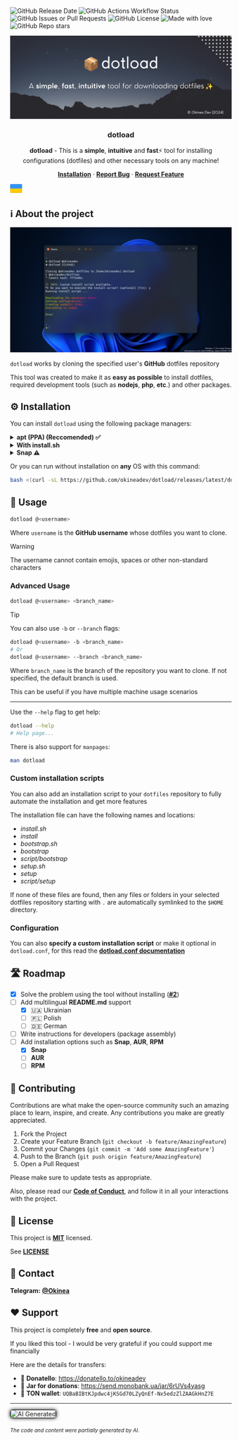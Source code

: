 ![GitHub Release Date][github-release-date]
![GitHub Actions Workflow Status][github-actions-workflow-status]
![GitHub Issues or Pull Requests][github-issues]
![GitHub License][github-license]
![Made with love][made-with-love]
![GitHub Repo stars][github-stars]

<!-- PROJECT LOGO -->
<div align="center">
  <a href="https://github.com/okineadev/dotload">
    <img src="public/banner.png" alt="Banner">
  </a>

  <h3 align="center">dotload</h3>

  <p align="center">
    <p>
    <b>dotload</b> - This is a <b>simple</b>, <b>intuitive</b> and <b>fast</b>⚡ tool for installing configurations (dotfiles) and other necessary tools on any machine!</p>
    <a href="#%EF%B8%8F-installation"><b>Installation</b></a>
    ·
    <a href="https://github.com/okineadev/dotload/issues/new?labels=bug&template=bug_report.md"><b>Report Bug</b></a>
    ·
    <a href="https://github.com/okineadev/dotload/issues/new?labels=enhancement&template=feature_request.md"><b>Request Feature</b></a>
</div>

<a href="docs/uk_UA/README.md"><img
  height="20"
  src="public/flag-ua.png"
  alt="Ukrainian">
</a>

## ℹ️ About the project

![Screenshot](public/screenshot.png)

`dotload` works by cloning the specified user's **GitHub** dotfiles repository

This tool was created to make it as **easy as possible** to install dotfiles, required development tools (such as **nodejs**, **php**, **etc**.) and other packages.

## ⚙️ Installation

You can install `dotload` using the following package managers:

<details>
  <summary><b>apt (PPA) (Reccomended) ✅</b></summary>
  <br/>

  ```bash
  sudo add-apt-repository ppa:salumin/tools
  sudo apt update
  sudo apt install dotload
  ```
</details>

<details>
  <summary><b>With install.sh</b></summary>
  <br/>

  ```bash
  curl -sL https://raw.githubusercontent.com/okineadev/dotload/main/install.sh | bash
  ```

  Uninstall:

  ```bash
  sudo rm /bin/dotload && hash -r
  ```

</details>

<details>
  <summary><b>Snap ⚠️</b></summary>
  <br/>

  > [!WARNING]
  > The **snap** version of the package may not work with custom installation scripts

  ```bash
  curl -O https://github.com/okineadev/dotload/releases/download/v1.0.2/dotload_1.0.2_all.snap
  sudo snap install dotload_1.0.2_all.snap --dangerous
  ```
</details>

Or you can run without installation on **any** OS with this command:

```bash
bash <(curl -sL https://github.com/okineadev/dotload/releases/latest/download/dotload) @<username>
```

## 🚀 Usage

```bash
dotload @<username>
```

Where `username` is the **GitHub username** whose dotfiles you want to clone.

> [!WARNING]
> The username cannot contain emojis, spaces or other non-standard characters

### Advanced Usage

```bash
dotload @<username> <branch_name>
```

> [!TIP]
> You can also use `-b` or `--branch` flags:

```bash
dotload @<username> -b <branch_name>
# Or
dotload @<username> --branch <branch_name>
```

Where `branch_name` is the branch of the repository you want to clone. If not specified, the default branch is used.

This can be useful if you have multiple machine usage scenarios

---

Use the `--help` flag to get help:

```bash
dotload --help
# Help page...
```

There is also support for `manpages`:

```bash
man dotload
```

### Custom installation scripts

You can also add an installation script to your `dotfiles` repository to fully automate the installation and get more features

The installation file can have the following names and locations:

- _install.sh_
- _install_
- _bootstrap.sh_
- _bootstrap_
- _script/bootstrap_
- _setup.sh_
- _setup_
- _script/setup_

If none of these files are found, then any files or folders in your selected dotfiles repository starting with `.` are automatically symlinked to the `$HOME` directory.

### Configuration

You can also **specify a custom installation script**
or make it optional in `dotload.conf`, for this read the [**dotload.conf documentation**](docs/dotload_conf.md)

## 🛣️ Roadmap

- [x] Solve the problem using the tool without installing ([**#2**](https://github.com/okineadev/dotload/issues/2))
- [ ] Add multilingual **README.md** support
  - [x] 🇺🇦 Ukrainian
  - [ ] 🇵🇱 Polish
  - [ ] 🇩🇪 German
- [ ] Write instructions for developers (package assembly)
- [ ] Add installation options such as **Snap**, **AUR**, **RPM**
  - [x] **Snap**
  - [ ] **AUR**
  - [ ] **RPM**

## 🤝 Contributing

Contributions are what make the open-source community such an amazing place to learn, inspire, and create. Any contributions you make are greatly appreciated.

1. Fork the Project
2. Create your Feature Branch (`git checkout -b feature/AmazingFeature`)
3. Commit your Changes (`git commit -m 'Add some AmazingFeature'`)
4. Push to the Branch (`git push origin feature/AmazingFeature`)
5. Open a Pull Request

Please make sure to update tests as appropriate.

Also, please read our [**Code of Conduct**](CODE_OF_CONDUCT.md), and follow it in all your interactions with the project.

## 📝 License

This project is [**MIT**][mit-license-link] licensed.

See [**LICENSE**](LICENSE)

## 📨 Contact

**Telegram:** [**@Okinea**][telegram-link]

## ❤️ Support

This project is completely **free** and **open source**.

If you liked this tool - I would be very grateful if you could support me financially

Here are the details for transfers:

- 🍩 **Donatello**: <https://donatello.to/okineadev>
- 🫙 **Jar for donations**: <https://send.monobank.ua/jar/6rUVs4yasg>
- 💎 **TON wallet**: `UQBaBIBtKJpdwc4jKSGd70LZyQnEf-Nx5edzZlZAAGkHnZ7E`

<hr>

<img src="https://img.shields.io/badge/-black?style=for-the-badge&logo=githubcopilot&logoColor=black&label=AI%20Generated&labelColor=white&color=black" style="border-radius:5px;box-shadow:0px 0px 9px black;border:solid 1px black" alt="AI Generated" title="Partially AI generated content">

<sub><i>The code and content were partially generated by AI.</i></sub>

[github-release-date]: https://img.shields.io/github/release-date/okineadev/dotload
[github-actions-workflow-status]: https://img.shields.io/github/actions/workflow/status/okineadev/dotload/release.yml
[github-issues]: https://img.shields.io/github/issues/okineadev/dotload?color=shine-green
[github-license]: https://img.shields.io/github/license/okineadev/dotload
[made-with-love]: https://img.shields.io/badge/made_with-%E2%9D%A4%EF%B8%8F-white
[github-stars]: https://img.shields.io/github/stars/okineadev/dotload
[telegram-link]: https://t.me/okinea 'Telegram link'
[mit-license-link]: https://opensource.org/license/MIT
